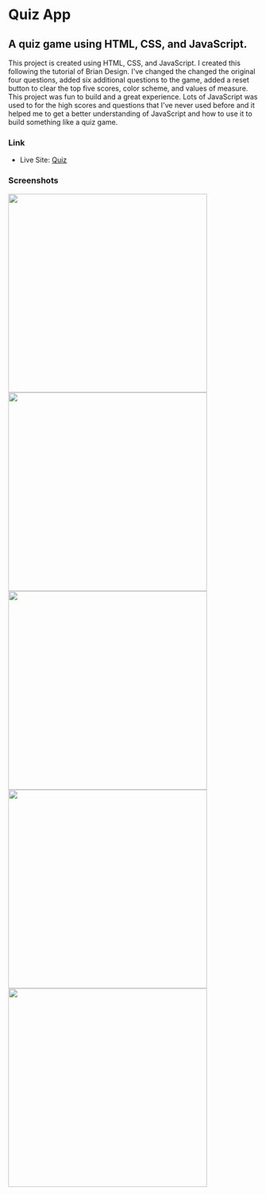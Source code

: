 <h1>Quiz App</h1>

<h2>A quiz game using HTML, CSS, and JavaScript.</h2>

<p>This project is created using HTML, CSS, and JavaScript. I created this following the tutorial of Brian Design. I've changed the changed the original four questions, added six additional questions to the game, added a reset button to clear the top five scores,  color scheme, and values of measure. This project was fun to build and a great experience. Lots of JavaScript was used to for the high scores and questions that I've never used before and it helped me to get a better understanding of JavaScript and how to use it to build something like a quiz game.</p>

### Link

- Live Site: [Quiz]()

### Screenshots

<img src="/screenshot/home.png" width="400">
<img src="/screenshot/question.png" width="400">
<img src="/screenshot/end.png" width="400">
<img src="/screenshot/highscore.png" width="400">
<img src="/screenshot/mobile.png" width="400">

